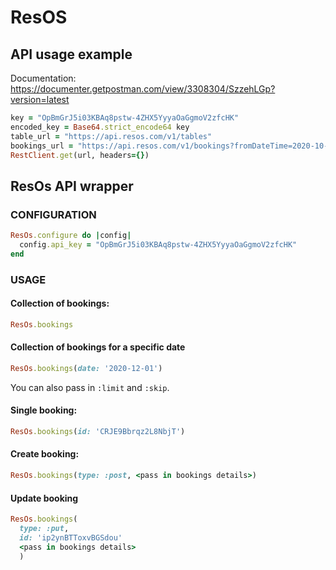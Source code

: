 # ResOS

## API usage example
Documentation: https://documenter.getpostman.com/view/3308304/SzzehLGp?version=latest

```ruby
key = "OpBmGrJ5i03KBAq8pstw-4ZHX5YyyaOaGgmoV2zfcHK"
encoded_key = Base64.strict_encode64 key
table_url = "https://api.resos.com/v1/tables"
bookings_url = "https://api.resos.com/v1/bookings?fromDateTime=2020-10-30T00%3A00%3A00%2B01%3A00&toDateTime=2020-10-30T23%3A59%3A59%2B01%3A00&limit=2&skip=1"
RestClient.get(url, headers={})
```

## ResOs API wrapper

### CONFIGURATION

```ruby
ResOs.configure do |config|
  config.api_key = "OpBmGrJ5i03KBAq8pstw-4ZHX5YyyaOaGgmoV2zfcHK"
end
```

###  USAGE
#### Collection of bookings:
```ruby
ResOs.bookings
```

#### Collection of bookings for a specific date
```ruby
ResOs.bookings(date: '2020-12-01')
```
You can also pass in `:limit` and `:skip`.

#### Single booking:
```ruby
ResOs.bookings(id: 'CRJE9Bbrqz2L8NbjT')
```
#### Create booking:
```ruby
ResOs.bookings(type: :post, <pass in bookings details>)
```

#### Update booking
```ruby
ResOs.bookings(
  type: :put,
  id: 'ip2ynBTToxvBGSdou'
  <pass in bookings details>
  )
```